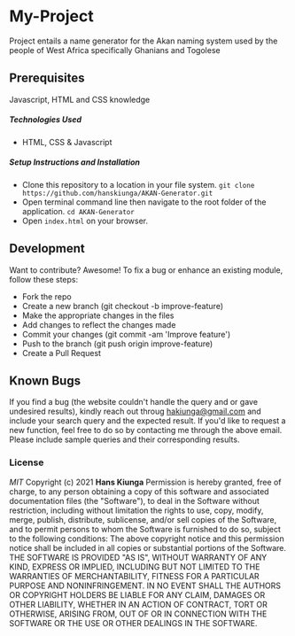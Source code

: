 # My-Project
Project entails a name generator for the Akan naming system used by the people of West Africa specifically Ghanians and Togolese
## Prerequisites
Javascript, HTML and CSS knowledge
##### Technologies Used
- HTML, CSS & Javascript
##### Setup Instructions and Installation
- Clone this repository to a location in your file system. `git clone https://github.com/hanskiunga/AKAN-Generator.git`
- Open terminal command line then navigate to the root folder of the application. `cd AKAN-Generator`
- Open `index.html` on your browser.
## Development
Want to contribute? Awesome!
To fix a bug or enhance an existing module, follow these steps:
- Fork the repo
- Create a new branch (git checkout -b improve-feature)
- Make the appropriate changes in the files
- Add changes to reflect the changes made
- Commit your changes (git commit -am 'Improve feature')
- Push to the branch (git push origin improve-feature)
- Create a Pull Request
## Known Bugs
If you find a bug (the website couldn't handle the query and or gave undesired results), kindly reach out throug hakiunga@gmail.com and include your search query and the expected result.
If you'd like to request a new function, feel free to do so by contacting me through the above email. Please include sample queries and their corresponding results.
### License
*MIT*
Copyright (c) 2021 **Hans Kiunga**
Permission is hereby granted, free of charge, to any person obtaining a copy of this software and associated documentation files (the "Software"), to deal in the Software without restriction, including without limitation the rights to use, copy, modify, merge, publish, distribute, sublicense, and/or sell copies of the Software, and to permit persons to whom the Software is furnished to do so, subject to the following conditions:
The above copyright notice and this permission notice shall be included in all copies or substantial portions of the Software.
THE SOFTWARE IS PROVIDED "AS IS", WITHOUT WARRANTY OF ANY KIND, EXPRESS OR IMPLIED, INCLUDING BUT NOT LIMITED TO THE WARRANTIES OF MERCHANTABILITY, FITNESS FOR A PARTICULAR PURPOSE AND NONINFRINGEMENT. IN NO EVENT SHALL THE AUTHORS OR COPYRIGHT HOLDERS BE LIABLE FOR ANY CLAIM, DAMAGES OR OTHER LIABILITY, WHETHER IN AN ACTION OF CONTRACT, TORT OR OTHERWISE, ARISING FROM, OUT OF OR IN CONNECTION WITH THE SOFTWARE OR THE USE OR OTHER DEALINGS IN THE SOFTWARE.